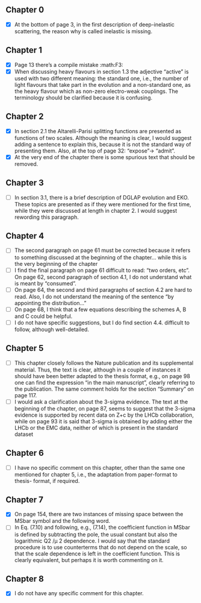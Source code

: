 ## Chapter 0
- [x] At the bottom of page 3, in the first description of deep-inelastic scattering,
  the reason why is called inelastic is missing.

## Chapter 1
- [x] Page 13 there’s a compile mistake :math:F3:
- [x] When discussing heavy flavours in section 1.3 the adjective “active” is
  used with two different meaning: the standard one, i.e., the number of light
  flavours that take part in the evolution and a non-standard one, as the heavy
  flavour which as non-zero electro-weak couplings. The terminology should be
  clarified because it is confusing.

## Chapter 2
- [x] In section 2.1 the Altarelli-Parisi splitting functions are presented as
  functions of two scales. Although the meaning is clear, I would suggest adding
  a sentence to explain this, because it is not the standard way of presenting
  them. Also, at the top of page 32: “expose”-> “admit”.
- [x] At the very end of the chapter there is some spurious text that should be
  removed.

## Chapter 3
- [ ] In section 3.1, there is a brief description of DGLAP evolution and EKO.
  These topics are presented as if they were mentioned for the first time, while
  they were discussed at length in chapter 2. I would suggest rewording this
  paragraph.

## Chapter 4
- [ ] The second paragraph on page 61 must be corrected because it refers to
  something discussed at the beginning of the chapter... while this is the very
  beginning of the chapter
- [ ] I find the final paragraph on page 61 difficult to read: “two orders,
  etc”. On page 62, second paragraph of section 4.1, I do not understand what is
  meant by “consumed”.
- [ ] On page 64, the second and third paragraphs of section 4.2 are hard to
  read. Also, I do not understand the meaning of the sentence “by appointing the
  distribution...”
- [ ] On page 68, I think that a few equations describing the schemes A, B and C
  could be helpful.
- [ ] I do not have specific suggestions, but I do find section 4.4. difficult
  to follow, although well-detailed.

## Chapter 5
- [ ] This chapter closely follows the Nature publication and its supplemental
  material. Thus, the text is clear, although in a couple of instances it should
  have been better adapted to the thesis format, e.g., on page 98 one can find
  the expression “in the main manuscript”, clearly referring to the publication.
  The same comment holds for the section “Summary” on page 117.
- [ ] I would ask a clarification about the 3-sigma evidence. The text at the
  beginning of the chapter, on page 87, seems to suggest that the 3-sigma
  evidence is supported by recent data on Z+c by the LHCb collaboration, while
  on page 93 it is said that 3-sigma is obtained by adding either the LHCb or
  the EMC data, neither of which is present in the standard dataset

## Chapter 6
- [ ] I have no specific comment on this chapter, other than the same one
  mentioned for chapter 5, i.e., the adaptation from paper-format to thesis-
  format, if required.

## Chapter 7
- [x] On page 154, there are two instances of missing space between the MSbar
  symbol and the following word.
- [ ] In Eq. (7.10) and following, e.g., (7.14), the coefficient function in
  MSbar is defined by subtracting the pole, the usual constant but also the
  logarithmic Q2 /μ 2 dependence. I would say that the standard procedure is to
  use counterterms that do not depend on the scale, so that the scale dependence
  is left in the coefficient function. This is clearly equivalent, but perhaps
  it is worth commenting on it.

## Chapter 8
- [x] I do not have any specific comment for this chapter.
